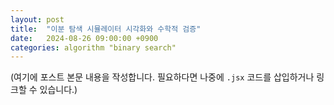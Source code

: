 ```yaml
---
layout: post
title:  "이분 탐색 시뮬레이터 시각화와 수학적 검증"
date:   2024-08-26 09:00:00 +0900
categories: algorithm "binary search"
---
```


(여기에 포스트 본문 내용을 작성합니다. 필요하다면 나중에 `.jsx` 코드를 삽입하거나 링크할 수 있습니다.)

